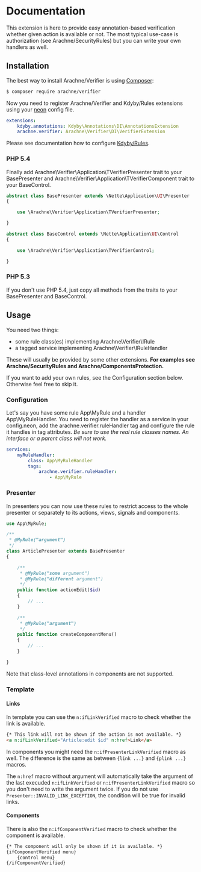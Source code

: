 # Documentation

This extension is here to provide easy annotation-based verification whether given action is available or not. The most typical use-case is authorization (see Arachne/SecurityRules) but you can write your own handlers as well.


## Installation

The best way to install Arachne/Verifier is using [Composer](http://getcomposer.org/):

```sh
$ composer require arachne/verifier
```

Now you need to register Arachne/Verifier and Kdyby/Rules extensions using your [neon](http://ne-on.org/) config file.

```yml
extensions:
	kdyby.annotations: Kdyby\Annotations\DI\AnnotationsExtension
	arachne.verifier: Arachne\Verifier\DI\VerifierExtension
```

Please see documentation how to configure [Kdyby/Rules](https://github.com/Kdyby/Rules/blob/master/docs/en/index.md).

### PHP 5.4

Finally add Arachne\Verifier\Application\TVerifierPresenter trait to your BasePresenter and Arachne\Verifier\Application\TVerifierComponent trait to your BaseControl.

```php
abstract class BasePresenter extends \Nette\Application\UI\Presenter
{

	use \Arachne\Verifier\Application\TVerifierPresenter;

}

abstract class BaseControl extends \Nette\Application\UI\Control
{

	use \Arachne\Verifier\Application\TVerifierControl;

}
```

### PHP 5.3

If you don't use PHP 5.4, just copy all methods from the traits to your BasePresenter and BaseControl.


## Usage

You need two things:
- some rule class(es) implementing Arachne\Verifier\IRule
- a tagged service implementing Arachne\Verifier\IRuleHandler

These will usually be provided by some other extensions. **For examples see Arachne/SecurityRules and Arachne/ComponentsProtection.**

If you want to add your own rules, see the Configuration section below. Otherwise feel free to skip it.

### Configuration

Let's say you have some rule App\MyRule and a handler App\MyRuleHandler. You need to register the handler as a service in your config.neon, add the arachne.verifier.ruleHandler tag and configure the rule it handles in tag attributes. *Be sure to use the real rule classes names. An interface or a parent class will not work.*

```yml
services:
	myRuleHandler:
		class: App\MyRuleHandler
		tags:
			arachne.verifier.ruleHandler:
				- App\MyRule
```

### Presenter

In presenters you can now use these rules to restrict access to the whole presenter or separately to its actions, views, signals and components.

```php
use App\MyRule;

/**
 * @MyRule("argument")
 */
class ArticlePresenter extends BasePresenter
{

	/**
	 * @MyRule("some argument")
	 * @MyRule("different argument")
	 */
	public function actionEdit($id)
	{
		// ...
	}

	/**
	 * @MyRule("argument")
	 */
	public function createComponentMenu()
	{
		// ...
	}

}
```

Note that class-level annotations in components are not supported.

### Template

#### Links

In template you can use the `n:ifLinkVerified` macro to check whether the link is available.

```html
{* This link will not be shown if the action is not available. *}
<a n:ifLinkVerified="Article:edit $id" n:href>Link</a>
```

In components you might need the `n:ifPresenterLinkVerified` macro as well. The difference is the same as between `{link ...}` and `{plink ...}` macros.

The `n:href` macro without argument will automatically take the argument of the last execuded `n:ifLinkVerified` or `n:ifPresenterLinkVerified` macro so you don't need to write the argument twice. If you do not use `Presenter::INVALID_LINK_EXCEPTION`, the condition will be true for invalid links.

#### Components

There is also the `n:ifComponentVerified` macro to check whether the component is available.

```html
{* The component will only be shown if it is available. *}
{ifComponentVerified menu}
	{control menu}
{/ifComponentVerified}
```

